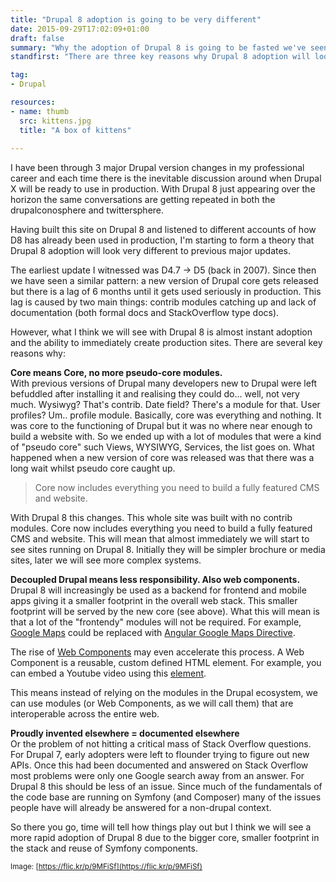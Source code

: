 ```yaml
---
title: "Drupal 8 adoption is going to be very different"
date: 2015-09-29T17:02:09+01:00
draft: false
summary: "Why the adoption of Drupal 8 is going to be fasted we've seen yet."
standfirst: "There are three key reasons why Drupal 8 adoption will look very different to Drupal 7 and 6 adoption: Core, Decoupling and Symfony."

tag: 
- Drupal

resources:
- name: thumb
  src: kittens.jpg
  title: "A box of kittens"
  
---
```

I have been through 3 major Drupal version changes in my professional career and each time there is the inevitable discussion around when Drupal X will be ready to use in production. With Drupal 8 just appearing over the horizon the same conversations are getting repeated in both the drupalconosphere and twittersphere.

Having built this site on Drupal 8 and listened to different accounts of how D8 has already been used in production, I'm starting to form a theory that Drupal 8 adoption will look very different to previous major updates.

The earliest update I witnessed was D4.7 -> D5 (back in 2007). Since then we have seen a similar pattern: a new version of Drupal core gets released but there is a lag of 6 months until it gets used seriously in production. This lag is caused by two main things: contrib modules catching up and lack of documentation (both formal docs and StackOverflow type docs).

However, what I think we will see with Drupal 8 is almost instant adoption and the ability to immediately create production sites. There are several key reasons why:

**Core means Core, no more pseudo-core modules.**  
With previous versions of Drupal many developers new to Drupal were left befuddled after installing it and realising they could do... well, not very much. Wysiwyg? That's contrib. Date field? There's a module for that. User profiles? Um.. profile module. Basically, core was everything and nothing. It was core to the functioning of Drupal but it was no where near enough to build a website with. So we ended up with a lot of modules that were a kind of "pseudo core" such Views, WYSIWYG, Services, the list goes on. What happened when a new version of core was released was that there was a long wait whilst pseudo core caught up.

> Core now includes everything you need to build a fully featured CMS and website.

With Drupal 8 this changes. This whole site was built with no contrib modules. Core now includes everything you need to build a fully featured CMS and website. This will mean that almost immediately we will start to see sites running on Drupal 8\. Initially they will be simpler brochure or media sites, later we will see more complex systems.

**Decoupled Drupal means less responsibility. Also web components.**  
Drupal 8 will increasingly be used as a backend for frontend and mobile apps giving it a smaller footprint in the overall web stack. This smaller footprint will be served by the new core (see above). What this will mean is that a lot of the "frontendy" modules will not be required. For example, [Google Maps](https://www.drupal.org/project/gmap) could be replaced with [Angular Google Maps Directive](http://angular-ui.github.io/angular-google-maps/#!/).

The rise of [Web Components](http://webcomponents.org/) may even accelerate this process. A Web Component is a reusable, custom defined HTML element. For example, you can embed a Youtube video using this [element](https://elements.polymer-project.org/elements/google-youtube).

This means instead of relying on the modules in the Drupal ecosystem, we can use modules (or Web Components, as we will call them) that are interoperable across the entire web.

**Proudly invented elsewhere = documented elsewhere**  
Or the problem of not hitting a critical mass of Stack Overflow questions. For Drupal 7, early adopters were left to flounder trying to figure out new APIs. Once this had been documented and answered on Stack Overflow most problems were only one Google search away from an answer. For Drupal 8 this should be less of an issue. Since much of the fundamentals of the code base are running on Symfony (and Composer) many of the issues people have will already be answered for a non-drupal context.

So there you go, time will tell how things play out but I think we will see a more rapid adoption of Drupal 8 due to the bigger core, smaller footprint in the stack and reuse of Symfony components.

<small>Image: [https://flic.kr/p/9MFiSf](https://flic.kr/p/9MFiSf)</small>